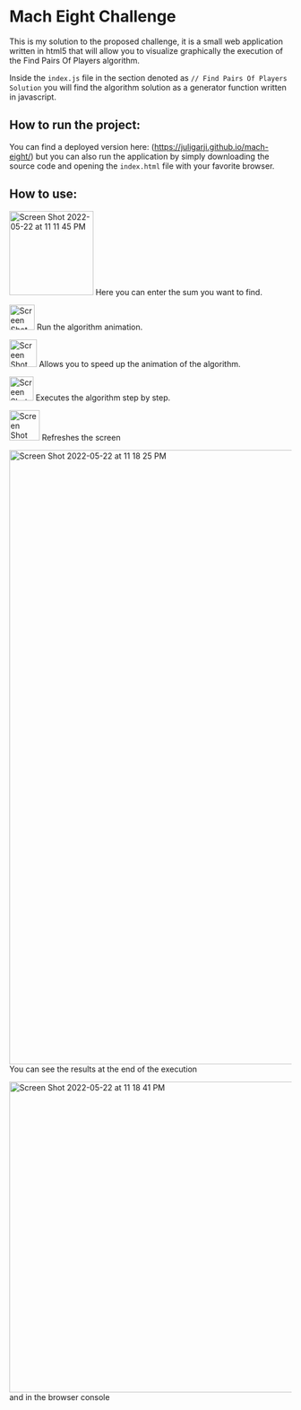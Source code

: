 # Mach Eight Challenge
 
This is my solution to the proposed challenge, it is a small web application written in html5 that will allow you to visualize graphically the execution of the Find Pairs Of Players algorithm.

Inside the `index.js` file in the section denoted as `// Find Pairs Of Players Solution` you will find the algorithm solution as a generator function written in javascript.

## How to run the project:
You can find a deployed version here: (https://juligarji.github.io/mach-eight/) but you can also run the application by simply downloading the source code and opening the `index.html` file with your favorite browser.

## How to use:

<img width="150" alt="Screen Shot 2022-05-22 at 11 11 45 PM" src="https://user-images.githubusercontent.com/26143978/169741899-4d7b5eb8-3bf7-4dcb-a775-7543afad0eda.png">  Here you can enter the sum you want to find.

<img width="45" alt="Screen Shot 2022-05-22 at 11 12 00 PM" src="https://user-images.githubusercontent.com/26143978/169742027-c6ff2502-f56b-4316-965b-db96fe4a84ec.png">   Run the algorithm animation.

<img width="49" alt="Screen Shot 2022-05-22 at 11 12 25 PM" src="https://user-images.githubusercontent.com/26143978/169742113-0856001f-619e-4b8e-bc97-662a5abb84e3.png">  Allows you to speed up the animation of the algorithm.

<img width="43" alt="Screen Shot 2022-05-22 at 11 12 06 PM" src="https://user-images.githubusercontent.com/26143978/169742167-045e25c1-04e4-4e3a-a969-47cdf6709c30.png">  Executes the algorithm step by step.


<img width="54" alt="Screen Shot 2022-05-22 at 11 12 36 PM" src="https://user-images.githubusercontent.com/26143978/169742253-4f78fe35-807c-4a13-95b8-3ff2535db4bd.png">  Refreshes the screen


<img width="1095" alt="Screen Shot 2022-05-22 at 11 18 25 PM" src="https://user-images.githubusercontent.com/26143978/169742468-9be6d929-6226-4742-9b2b-d0549f6a4dfe.png"> You can see the results at the end of the execution

 

<img width="554" alt="Screen Shot 2022-05-22 at 11 18 41 PM" src="https://user-images.githubusercontent.com/26143978/169742516-2b1f4122-ccc5-4dbd-bfb1-3f8e7d3be40d.png"> and in the browser console

